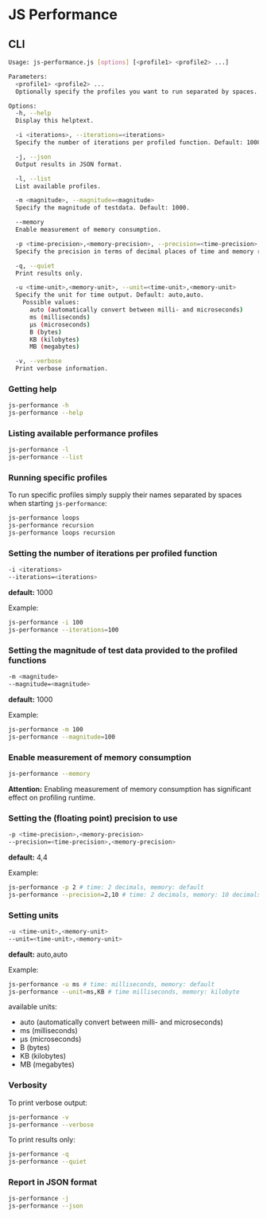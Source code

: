 # JS Performance

## CLI

```bash
Usage: js-performance.js [options] [<profile1> <profile2> ...]

Parameters:
  <profile1> <profile2> ...
  Optionally specify the profiles you want to run separated by spaces.

Options:
  -h, --help
  Display this helptext.

  -i <iterations>, --iterations=<iterations>
  Specify the number of iterations per profiled function. Default: 1000.

  -j, --json
  Output results in JSON format.

  -l, --list
  List available profiles.

  -m <magnitude>, --magnitude=<magnitude>
  Specify the magnitude of testdata. Default: 1000.

  --memory
  Enable measurement of memory consumption.

  -p <time-precision>,<memory-precision>, --precision=<time-precision>,<memory-precision>
  Specify the precision in terms of decimal places of time and memory results. Default: 4 decimals.

  -q, --quiet
  Print results only.

  -u <time-unit>,<memory-unit>, --unit=<time-unit>,<memory-unit>
  Specify the unit for time output. Default: auto,auto.
    Possible values:
      auto (automatically convert between milli- and microseconds)
      ms (milliseconds)
      µs (microseconds)
      B (bytes)
      KB (kilobytes)
      MB (megabytes)

  -v, --verbose
  Print verbose information.
```

### Getting help

```bash
js-performance -h
js-performance --help
```

### Listing available performance profiles

```bash
js-performance -l
js-performance --list
```

### Running specific profiles

To run specific profiles simply supply their names separated by spaces when starting `js-performance`:

```bash
js-performance loops
js-performance recursion
js-performance loops recursion
```

### Setting the number of iterations per profiled function

```bash
-i <iterations>
--iterations=<iterations>
```

**default:** 1000

Example:

```bash
js-performance -i 100
js-performance --iterations=100
```

### Setting the magnitude of test data provided to the profiled functions

```bash
-m <magnitude>
--magnitude=<magnitude>
```

**default:** 1000

Example:

```bash
js-performance -m 100
js-performance --magnitude=100
  ```

### Enable measurement of memory consumption

```bash
js-performance --memory
```

**Attention:** Enabling measurement of memory consumption has significant effect on profiling runtime.


### Setting the (floating point) precision to use

```bash
-p <time-precision>,<memory-precision>
--precision=<time-precision>,<memory-precision>
```

**default:** 4,4

Example:

```bash
js-performance -p 2 # time: 2 decimals, memory: default
js-performance --precision=2,10 # time: 2 decimals, memory: 10 decimals
```

### Setting units

```bash
-u <time-unit>,<memory-unit>
--unit=<time-unit>,<memory-unit>
```

**default:** auto,auto

Example:

```bash
js-performance -u ms # time: milliseconds, memory: default
js-performance --unit=ms,KB # time milliseconds, memory: kilobyte
```

available units:

* auto (automatically convert between milli- and microseconds)
* ms (milliseconds)
* µs (microseconds)
* B (bytes)
* KB (kilobytes)
* MB (megabytes)

### Verbosity

To print verbose output:

```bash
js-performance -v
js-performance --verbose
```

To print results only:

```bash
js-performance -q
js-performance --quiet
```

### Report in JSON format

```bash
js-performance -j
js-performance --json
```
